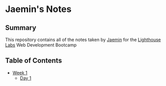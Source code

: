 # Jaemin's Notes
## Summary
This repository contains all of the notes taken by [Jaemin](https://github.com/xPuffball) for the [Lighthouse Labs](https://www.lighthouselabs.ca/) Web Development Bootcamp

## Table of Contents
* [Week 1](/Week_1)
  * [Day 1](/Week_1/Day_1)